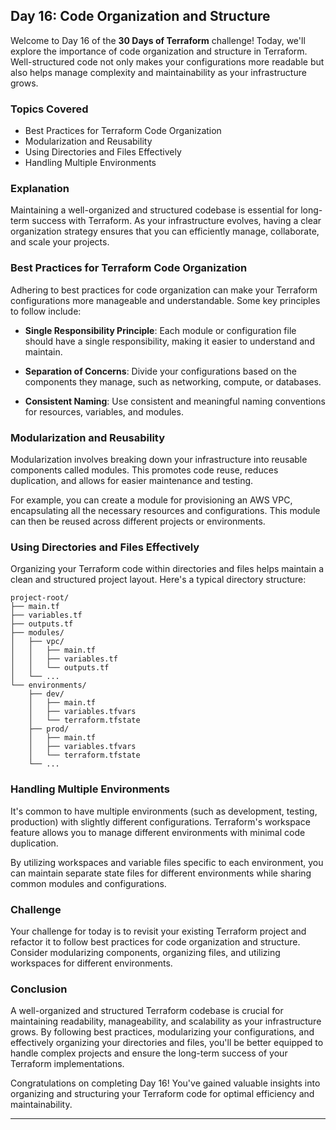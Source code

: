 ## Day 16: Code Organization and Structure

Welcome to Day 16 of the **30 Days of Terraform** challenge! Today, we'll explore the importance of code organization and structure in Terraform. Well-structured code not only makes your configurations more readable but also helps manage complexity and maintainability as your infrastructure grows.

### Topics Covered

- Best Practices for Terraform Code Organization
- Modularization and Reusability
- Using Directories and Files Effectively
- Handling Multiple Environments

### Explanation

Maintaining a well-organized and structured codebase is essential for long-term success with Terraform. As your infrastructure evolves, having a clear organization strategy ensures that you can efficiently manage, collaborate, and scale your projects.

### Best Practices for Terraform Code Organization

Adhering to best practices for code organization can make your Terraform configurations more manageable and understandable. Some key principles to follow include:

- **Single Responsibility Principle**: Each module or configuration file should have a single responsibility, making it easier to understand and maintain.

- **Separation of Concerns**: Divide your configurations based on the components they manage, such as networking, compute, or databases.

- **Consistent Naming**: Use consistent and meaningful naming conventions for resources, variables, and modules.

### Modularization and Reusability

Modularization involves breaking down your infrastructure into reusable components called modules. This promotes code reuse, reduces duplication, and allows for easier maintenance and testing.

For example, you can create a module for provisioning an AWS VPC, encapsulating all the necessary resources and configurations. This module can then be reused across different projects or environments.

### Using Directories and Files Effectively

Organizing your Terraform code within directories and files helps maintain a clean and structured project layout. Here's a typical directory structure:

```
project-root/
├── main.tf
├── variables.tf
├── outputs.tf
├── modules/
│   ├── vpc/
│   │   ├── main.tf
│   │   ├── variables.tf
│   │   └── outputs.tf
│   └── ...
└── environments/
    ├── dev/
    │   ├── main.tf
    │   ├── variables.tfvars
    │   └── terraform.tfstate
    ├── prod/
    │   ├── main.tf
    │   ├── variables.tfvars
    │   └── terraform.tfstate
    └── ...
```

### Handling Multiple Environments

It's common to have multiple environments (such as development, testing, production) with slightly different configurations. Terraform's workspace feature allows you to manage different environments with minimal code duplication.

By utilizing workspaces and variable files specific to each environment, you can maintain separate state files for different environments while sharing common modules and configurations.

### Challenge

Your challenge for today is to revisit your existing Terraform project and refactor it to follow best practices for code organization and structure. Consider modularizing components, organizing files, and utilizing workspaces for different environments.

### Conclusion

A well-organized and structured Terraform codebase is crucial for maintaining readability, manageability, and scalability as your infrastructure grows. By following best practices, modularizing your configurations, and effectively organizing your directories and files, you'll be better equipped to handle complex projects and ensure the long-term success of your Terraform implementations.

Congratulations on completing Day 16! You've gained valuable insights into organizing and structuring your Terraform code for optimal efficiency and maintainability.

---